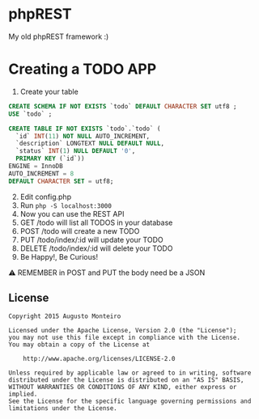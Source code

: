 # phpREST

My old phpREST framework :)

# Creating a TODO APP
1. Create your table
```sql
CREATE SCHEMA IF NOT EXISTS `todo` DEFAULT CHARACTER SET utf8 ;
USE `todo` ;

CREATE TABLE IF NOT EXISTS `todo`.`todo` (
  `id` INT(11) NOT NULL AUTO_INCREMENT,
  `description` LONGTEXT NULL DEFAULT NULL,
  `status` INT(1) NULL DEFAULT '0',
  PRIMARY KEY (`id`))
ENGINE = InnoDB
AUTO_INCREMENT = 8
DEFAULT CHARACTER SET = utf8;
```
2. Edit config.php
3. Run `php -S localhost:3000`
4. Now you can use the REST API
5. GET /todo will list all TODOS in your database
6. POST /todo will create a new TODO
7. PUT /todo/index/:id will update your TODO
8. DELETE /todo/index/:id will delete your TODO
9. Be Happy!, Be Curious!

:warning: REMEMBER in POST and PUT the body need be a JSON

## License

    Copyright 2015 Augusto Monteiro

    Licensed under the Apache License, Version 2.0 (the "License");
    you may not use this file except in compliance with the License.
    You may obtain a copy of the License at

        http://www.apache.org/licenses/LICENSE-2.0

    Unless required by applicable law or agreed to in writing, software
    distributed under the License is distributed on an "AS IS" BASIS,
    WITHOUT WARRANTIES OR CONDITIONS OF ANY KIND, either express or implied.
    See the License for the specific language governing permissions and
    limitations under the License.
